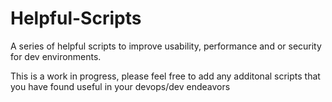# Helpful-Scripts
A series of helpful scripts to improve usability, performance and or security for dev environments.

This is a work in progress, please feel free to add any additonal scripts that you have found useful in your devops/dev endeavors
